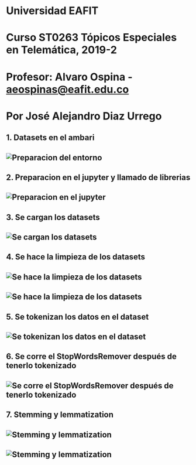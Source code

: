 # Universidad EAFIT
# Curso ST0263 Tópicos Especiales en Telemática, 2019-2
# Profesor: Alvaro Ospina - aeospinas@eafit.edu.co
# Por José Alejandro Diaz Urrego
## 1. Datasets en el ambari
## ![Preparacion del entorno](Screenshot_1.png)
## 2. Preparacion en el jupyter y llamado de librerias
## ![Preparacion en el jupyter](Screenshot_2.png)
## 3. Se cargan los datasets
## ![Se cargan los datasets](Screenshot_3.png)
## 4. Se hace la limpieza de los datasets
## ![Se hace la limpieza de los datasets](Screenshot_4.png)
## ![Se hace la limpieza de los datasets](Screenshot_5.png)
## 5. Se tokenizan los datos en el dataset
## ![Se tokenizan los datos en el dataset](Screenshot_6.png)
## 6. Se corre el StopWordsRemover después de tenerlo tokenizado
## ![Se corre el StopWordsRemover después de tenerlo tokenizado](Screenshot_10.png)
## 7. Stemming y lemmatization
## ![Stemming y lemmatization](Screenshot_8.png)
## ![Stemming y lemmatization](Screenshot_9.png)
